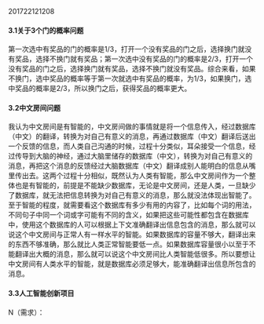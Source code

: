 201722121208
#### 3.1关于3个门的概率问题
第一次选中有奖品的门的概率是1/3，打开一个没有奖品的门之后，选择换门就没有奖品，选择不换门就有奖品；第一次选中没有奖品的门的概率是2/3，打开一个没有奖品的门之后，选择换门就有奖品，选择不换门就没有奖品。综合来看，如果不换门，选中奖品的概率等于第一次就选中有奖品的概率，为1/3，如果换门，选中奖品的概率是2/3，所以换门之后，获得奖品的概率更大。
#### 3.2中文房间问题
我认为中文房间是有智能的，中文房间做的事情就是将一个信息传入，经过数据库（中文）的翻译，转换为对自己有意义的消息，再通过数据库（中文）翻译后送出一个反馈的信息，而人类自己沟通的时候，过程十分类似，耳朵接受一个信息，经过传导到大脑的神经，通过大脑里储存的数据库（中文），转换为对自己有意义的消息，再把这个消息的反馈经过大脑数据库（中文）翻译成别人能明白的信息从嘴里传出去。这两个过程十分相似，既然认为人类有智能，那么中文房间作为一个整体也是有智能的，前提是不能缺少数据库，无论是中文房间，还是人类，一旦缺少了数据库，就无法把信息转换为对自己有意义的消息，那么就没法体现出智能了。至于智能的程度，就需要看这个数据库有多少有用的内容了，比如每个词的用法，不同句子中同一个词或字可能有不同的含义，如果把这些可能性都包含在数据库中，使用这个数据库的人可以根据上下文准确翻译出信息包含的消息，那么就可以说这个中文房间与正常人有一样水平的智能。如果数据库的容量不够大，翻译出来的东西不够准确，那么就比人类正常智能要低一点。如果数据库容量很小以至于不能翻译出大概的消息，那么就可以说这个中文房间比人类智能低很多。所以要想让中文房间有人类水平的智能，就是数据库必须足够大，能准确翻译出信息所包含的消息。
#### 3.3人工智能创新项目
N（需求）：
